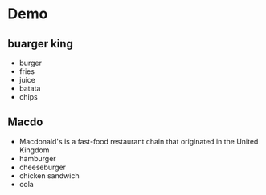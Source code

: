 # Demo
## buarger king
- burger
- fries
- juice
- batata
- chips
## Macdo
- Macdonald's is a fast-food restaurant chain that originated in the United Kingdom
- hamburger
- cheeseburger
- chicken sandwich
- cola
